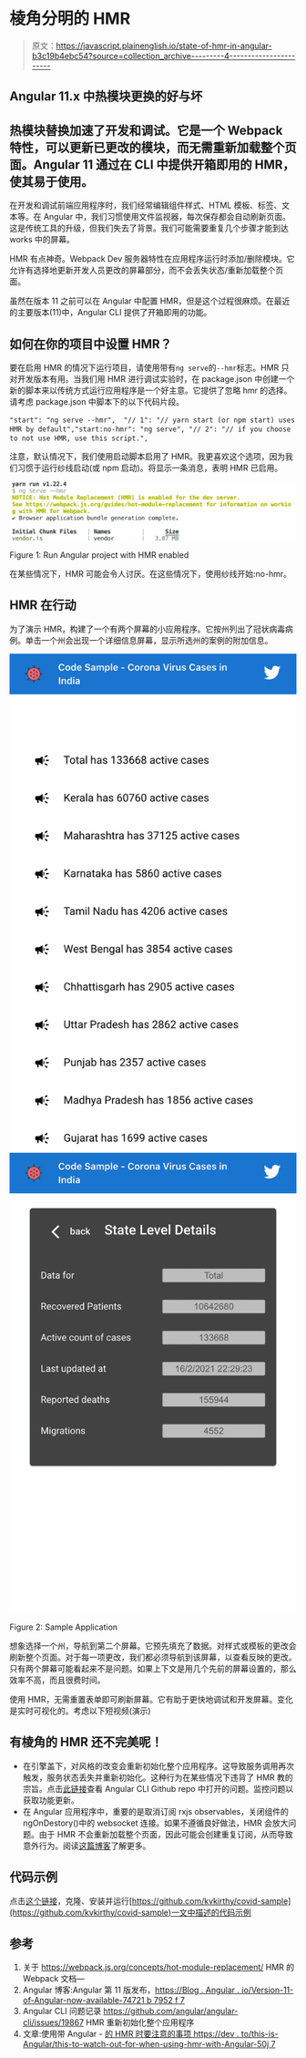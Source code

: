 # 棱角分明的 HMR

> 原文：<https://javascript.plainenglish.io/state-of-hmr-in-angular-b3c19b4ebc54?source=collection_archive---------4----------------------->

## Angular 11.x 中热模块更换的好与坏

## 热模块替换加速了开发和调试。它是一个 Webpack 特性，可以更新已更改的模块，而无需重新加载整个页面。Angular 11 通过在 CLI 中提供开箱即用的 HMR，使其易于使用。

在开发和调试前端应用程序时，我们经常编辑组件样式、HTML 模板、标签、文本等。在 Angular 中，我们习惯使用文件监视器，每次保存都会自动刷新页面。这是传统工具的升级，但我们失去了背景。我们可能需要重复几个步骤才能到达 works 中的屏幕。

HMR 有点神奇。Webpack Dev 服务器特性在应用程序运行时添加/删除模块。它允许有选择地更新开发人员更改的屏幕部分，而不会丢失状态/重新加载整个页面。

虽然在版本 11 之前可以在 Angular 中配置 HMR，但是这个过程很麻烦。在最近的主要版本(11)中，Angular CLI 提供了开箱即用的功能。

## 如何在你的项目中设置 HMR？

要在启用 HMR 的情况下运行项目，请使用带有`ng serve`的`--hmr`标志。HMR 只对开发版本有用。当我们用 HMR 进行调试实验时，在 package.json 中创建一个新的脚本来以传统方式运行应用程序是一个好主意。它提供了忽略 hmr 的选择。请考虑 package.json 中脚本下的以下代码片段。

```
"start": "ng serve --hmr",  "// 1": "// yarn start (or npm start) uses HMR by default","start:no-hmr": "ng serve", "// 2": "// if you choose to not use HMR, use this script.",
```

注意，默认情况下，我们使用启动脚本启用了 HMR。我更喜欢这个选项，因为我们习惯于运行纱线启动(或 npm 启动)。将显示一条消息，表明 HMR 已启用。

![](img/01bc86377130b8a4e305d0c98d62356b.png)

Figure 1: Run Angular project with HMR enabled

在某些情况下，HMR 可能会令人讨厌。在这些情况下，使用纱线开始:no-hmr。

## HMR 在行动

为了演示 HMR，构建了一个有两个屏幕的小应用程序。它按州列出了冠状病毒病例。单击一个州会出现一个详细信息屏幕，显示所选州的案例的附加信息。

![](img/c0686c5975b6cf4cdb8bb9d8a2c2656e.png)![](img/b007ca2b97477a50a074ee2660dfda5f.png)

Figure 2: Sample Application

想象选择一个州，导航到第二个屏幕。它预先填充了数据。对样式或模板的更改会刷新整个页面。对于每一项更改，我们都必须导航到该屏幕，以查看反映的更改。只有两个屏幕可能看起来不是问题。如果上下文是用几个先前的屏幕设置的，那么效率不高，而且很费时间。

使用 HMR，无需重置表单即可刷新屏幕。它有助于更快地调试和开发屏幕。变化是实时可视化的。考虑以下短视频(演示)

## 有棱角的 HMR 还不完美呢！

*   在引擎盖下，对风格的改变会重新初始化整个应用程序。这导致服务调用再次触发，服务状态丢失并重新初始化。这种行为在某些情况下违背了 HMR 教的宗旨。点击[此链接](https://github.com/angular/angular-cli/issues/19867)查看 Angular CLI Github repo 中打开的问题。监控问题以获取功能更新。
*   在 Angular 应用程序中，重要的是取消订阅 rxjs observables，关闭组件的 ngOnDestory()中的 websocket 连接。如果不遵循良好做法，HMR 会放大问题。由于 HMR 不会重新加载整个页面，因此可能会创建重复订阅，从而导致意外行为。阅读[这篇博客](https://dev.to/this-is-angular/things-to-watch-out-for-when-using-hmr-with-angular-50j7)了解更多。

## 代码示例

点击[这个链接](https://github.com/kvkirthy/covid-sample)，克隆、安装并运行[https://github.com/kvkirthy/covid-sample](https://github.com/kvkirthy/covid-sample)一文中描述的代码示例

## 参考

1.  关于 https://webpack.js.org/concepts/hot-module-replacement/ HMR 的 Webpack 文档—
2.  Angular 博客:Angular 第 11 版发布，[https://Blog . Angular . io/Version-11-of-Angular-now-available-74721 b 7952 f 7](https://blog.angular.io/version-11-of-angular-now-available-74721b7952f7)
3.  Angular CLI 问题记录 https://github.com/angular/angular-cli/issues/19867 HMR 重新初始化整个应用程序
4.  文章:使用带 Angular - [的 HMR 时要注意的事项 https://dev . to/this-is-Angular/this-to-watch-out-for-when-using-hmr-with-Angular-50j 7](https://dev.to/this-is-angular/things-to-watch-out-for-when-using-hmr-with-angular-50j7)